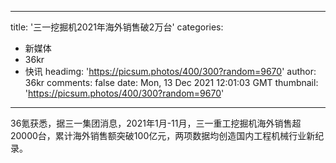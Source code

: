 
---
title: '三一挖掘机2021年海外销售破2万台'
categories: 
 - 新媒体
 - 36kr
 - 快讯
headimg: 'https://picsum.photos/400/300?random=9670'
author: 36kr
comments: false
date: Mon, 13 Dec 2021 12:01:03 GMT
thumbnail: 'https://picsum.photos/400/300?random=9670'
---

<div>   
36氪获悉，据三一集团消息，2021年1月-11月，三一重工挖掘机海外销售超20000台，累计海外销售额突破100亿元，两项数据均创造国内工程机械行业新纪录。  
</div>
            